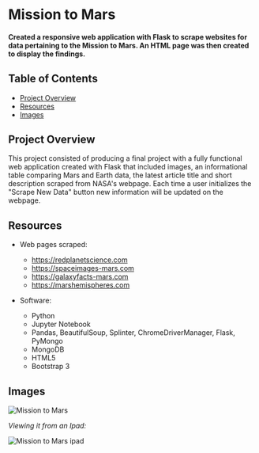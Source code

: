 # Mission to Mars
#### Created a responsive web application with Flask to scrape websites for data pertaining to the Mission to Mars. An HTML page was then created to display the findings.


## Table of Contents
* [Project Overview](#project_overview)
* [Resources](#resources)
* [Images](#images)


## Project Overview
This project consisted of producing a final project with a fully functional web application created with Flask that included images, an informational table comparing Mars and Earth data, the latest article title and short description scraped from NASA's webpage. Each time a user initializes the "Scrape New Data" button new information will be updated on the webpage. 

## Resources
- Web pages scraped:
  - https://redplanetscience.com
  - https://spaceimages-mars.com
  - https://galaxyfacts-mars.com
  - https://marshemispheres.com
  
- Software:
  - Python
  - Jupyter Notebook
  - Pandas, BeautifulSoup, Splinter, ChromeDriverManager, Flask, PyMongo
  - MongoDB
  - HTML5
  - Bootstrap 3
  
## Images
![Mission to Mars](https://user-images.githubusercontent.com/98711219/171524529-63975a33-acde-4ba8-af9d-b0b13aacb987.png)

*Viewing it from an Ipad:*

![Mission to Mars ipad](https://user-images.githubusercontent.com/98711219/171524617-bc265114-5b45-48e6-8fc9-6535f202c878.png)

